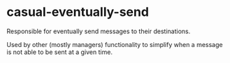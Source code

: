 # casual-eventually-send

Responsible for eventually send messages to their destinations.

Used by other (mostly managers) functionality to simplify when a 
message is not able to be sent at a given time. 
